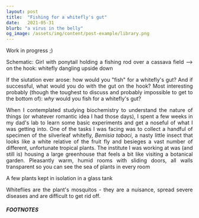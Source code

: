 ```yaml
---
layout: post
title:  "Fishing for a whitefly's gut"
date:   2021-05-31
blurb: "a virus in the belly"
og_image: /assets/img/content/post-example/library.png
---
```

<style>body {text-align: justify}</style>
Work in progress ;)

Schematic: Girl with ponytail holding a fishing rod over a cassava field --> on the hook: whitefly dangling upside down

If the siutation ever arose: how would you "fish" for a whitefly's gut? And if successful, what would you do with the gut on the hook? Most interesting probably (though the toughest to discuss and probably impossible to get to the bottom of): *why* would you fish for a whitefly's gut? 

When I contemplated studying biochemistry to understand the nature of things (or whatever romantic idea I had those days), I spent a few weeks in my dad's lab to learn some basic experiments and get a noseful of what I was getting into. One of the tasks I was facing was to collect a handful of specimen of the silverleaf whitefly, *Bemisia tabaci*, a nasty little insect that looks like a white relative of the fruit fly and besieges a vast number of different, unfortunate tropical plants. The institute I was working at was (and still is) housing a large greenhouse that feels a bit like visiting a botanical garden. Pleasantly warm, humid rooms with sliding doors, all walls transparent so you can see the sea of plants in every room 


A few plants kept in isolation in a glass tank     



Whiteflies are the plant's mosquitos - they are a nuisance, spread severe diseases and are difficult to get rid off.




##### FOOTNOTES

[^1]: In a time when science was communicated largely in German, Kausche, Pfankuch and Ruska published their [first images](https://link.springer.com/content/pdf/10.1007/BF01493353.pdf) of Tobacco Mosaic Virus, which have become more [detailed](https://www.embopress.org/doi/pdf/10.15252/embr.201948451) with the development of better microscopes ;-)

[^2]: If you look closely, you will see differences between them: Some copy only short chapters, others are working only occasionally and copy the entire book at once.


